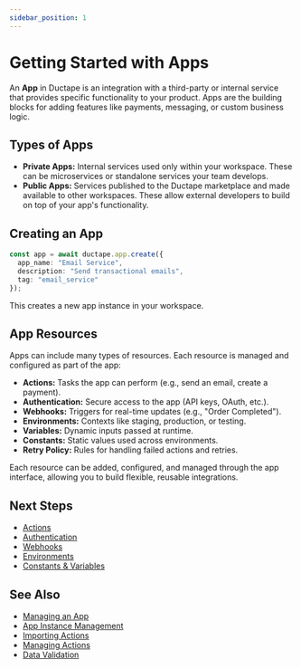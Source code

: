 ```yaml
---
sidebar_position: 1
---
```


# Getting Started with Apps

An **App** in Ductape is an integration with a third-party or internal service that provides specific functionality to your product. Apps are the building blocks for adding features like payments, messaging, or custom business logic.

## Types of Apps

- **Private Apps:** Internal services used only within your workspace. These can be microservices or standalone services your team develops.
- **Public Apps:** Services published to the Ductape marketplace and made available to other workspaces. These allow external developers to build on top of your app's functionality.

## Creating an App

```ts
const app = await ductape.app.create({
  app_name: "Email Service",
  description: "Send transactional emails",
  tag: "email_service"
});
```

This creates a new app instance in your workspace.

## App Resources

Apps can include many types of resources. Each resource is managed and configured as part of the app:

- **Actions:** Tasks the app can perform (e.g., send an email, create a payment).
- **Authentication:** Secure access to the app (API keys, OAuth, etc.).
- **Webhooks:** Triggers for real-time updates (e.g., "Order Completed").
- **Environments:** Contexts like staging, production, or testing.
- **Variables:** Dynamic inputs passed at runtime.
- **Constants:** Static values used across environments.
- **Retry Policy:** Rules for handling failed actions and retries.

Each resource can be added, configured, and managed through the app interface, allowing you to build flexible, reusable integrations.

## Next Steps

- [Actions](./update-action)
- [Authentication](./authentication.md)
- [Webhooks](./webhooks/)
- [Environments](./environments.md)
- [Constants & Variables](./constants-variables.md)

## See Also

* [Managing an App](./create-app.md)
* [App Instance Management](./app-instance.md)
* [Importing Actions](./import-actions.md)
* [Managing Actions](./update-action.md)
* [Data Validation](./update-validation.md)
